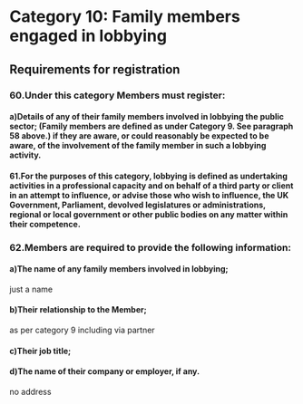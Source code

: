 # Category 10: Family members engaged in lobbying

## Requirements for registration

### 60.Under this category Members must register:

#### a)Details of any of their family members involved in lobbying the public sector; (Family members are defined as under Category 9. See paragraph 58 above.) if they are aware, or could reasonably be expected to be aware, of the involvement of the family member in such a lobbying activity.

#### 61.For the purposes of this category, lobbying is defined as undertaking activities in a professional capacity and on behalf of a third party or client in an attempt to influence, or advise those who wish to influence, the UK Government, Parliament, devolved legislatures or administrations, regional or local government or other public bodies on any matter within their competence.

### 62.Members are required to provide the following information:

#### a)The name of any family members involved in lobbying;

just a name

#### b)Their relationship to the Member;

as per category 9 including via partner

#### c)Their job title;

#### d)The name of their company or employer, if any.

no address